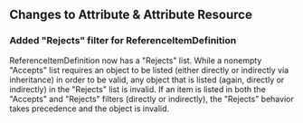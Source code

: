## Changes to Attribute & Attribute Resource
### Added "Rejects" filter for ReferenceItemDefinition
ReferenceItemDefinition now has a "Rejects" list. While a nonempty "Accepts" list
requires an object to be listed (either directly or indirectly via inheritance)
in order to be valid, any object that is listed (again, directly or indirectly)
in the "Rejects" list is invalid. If an item is listed in both the "Accepts" and
"Rejects" filters (directly or indirectly), the "Rejects" behavior takes
precedence and the object is invalid.
